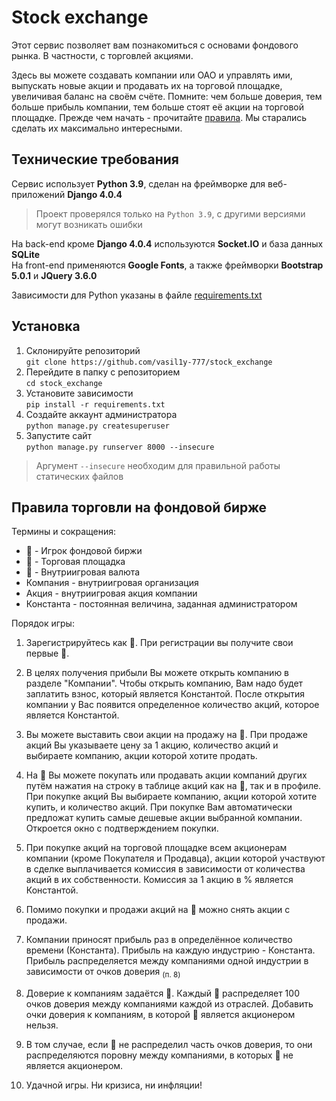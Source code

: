 # Stock exchange
Этот сервис позволяет вам познакомиться с основами фондового рынка. В частности, с торговлей акциями.

Здесь вы можете создавать компании или ОАО и управлять ими, выпускать новые акции и продавать их на торговой площадке, увеличивая баланс на своём счёте. Помните: чем больше доверия, тем больше прибыль компании, тем больше стоят её акции на торговой площадке.
Прежде чем начать - прочитайте <a href='#rules'>правила</a>. Мы старались сделать их максимально 
интересными.

## Технические требования

Сервис использует **Python&nbsp;3.9**, сделан на фреймворке для веб-приложений **Django 4.0.4**
> Проект проверялся только на `Python 3.9`, с другими версиями могут возникать ошибки

На back-end кроме **Django 4.0.4** используются **Socket.IO** и база данных **SQLite**\
На front-end применяются **Google Fonts**, а также фреймворки **Bootstrap 5.0.1** и **JQuery 3.6.0**

Зависимости для Python указаны в файле [requirements.txt](requirements.txt)

## Установка

1. Склонируйте репозиторий\
`git clone https://github.com/vasil1y-777/stock_exchange`
2. Перейдите в папку с репозиторием\
`cd stock_exchange`
3. Установите зависимости\
`pip install -r requirements.txt`
4. Создайте аккаунт администратора\
`python manage.py createsuperuser`
5. Запустите сайт\
`python manage.py runserver 8000 --insecure`
>Аргумент `--insecure` необходим для правильной работы статических файлов

## Правила торговли на фондовой бирже

Термины и сокращения:

- 🚶 - Игрок фондовой биржи
- 🛒 - Торговая площадка
- 💸 - Внутриигровая валюта
- Компания - внутриигровая организация
- Акция - внутриигровая акция компании
- Константа - постоянная величина, заданная администратором

<span id='rules'>Порядок игры:</span>

1. Зарегистрируйтесь как 🚶. При регистрации вы получите свои первые 💸.

2. В целях получения прибыли Вы можете открыть компанию в разделе "Компании". Чтобы открыть компанию, Вам надо будет заплатить взнос, который является Константой. После открытия компании у Вас появится определенное количество акций, которое является Константой.

3. Вы можете выставить свои акции на продажу на 🛒. При продаже акций Вы указываете цену за 1 акцию, количество акций и выбираете компанию, акции которой хотите продать.

4. На 🛒 Вы можете покупать или продавать акции компаний других путём нажатия на строку в таблице акций как на 🛒, так и в профиле. При покупке акций Вы выбираете компанию, акции которой хотите купить, и количество акций. При покупке Вам автоматически предложат купить самые дешевые акции выбранной компании. Откроется окно с подтверждением покупки.

5. При покупке акций на торговой площадке всем акционерам компании (кроме Покупателя и Продавца), акции которой участвуют в сделке выплачивается комиссия в зависимости от количества акций в их собственности. Комиссия за 1 акцию в % является Константой.

6. Помимо покупки и продажи акций на 🛒 можно снять акции с продажи.

7. Компании приносят прибыль раз в определённое количество времени (Константа). Прибыль на каждую индустрию - Константа. Прибыль распределяется между компаниями одной индустрии в зависимости от очков доверия <sub>(п. 8)</sub>

8. Доверие к компаниям задаётся 🚶. Каждый 🚶 распределяет 100 очков доверия между компаниями каждой из отраслей. Добавить очки доверия к компаниям, в которой 🚶 является акционером нельзя.

9. В том случае, если 🚶 не распределил часть очков доверия, то они распределяются поровну между компаниями, в которых 🚶 не является акционером.

10. Удачной игры. Ни кризиса, ни инфляции!

